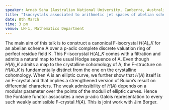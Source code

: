 ```yaml
---
speaker: Arnab Saha (Australian National University, Canberra, Australia) 
title: "Isocrystals associated to arithmetic jet spaces of abelian schemes"
date: 8th March
time: 3 pm
venue: LH-1, Mathematics Department
---
```


The main aim of this talk is to construct a canonical F-isocrystal $H(A)\_K$ for an abelian scheme A over a p-adic complete discrete valuation ring of perfect residue field K. This F-isocrystal $H(A)\_K$ comes with a filtration and admits a natural map to the usual Hodge sequence of A. Even though $H(A)\_K$ admits a map to the crystalline cohomology of A, the F-structure on $H(A)\_K$ is fundamentally distinct from the one on the crystalline cohomology. When A is an elliptic curve, we further show that $H(A)$ itself is an F-crystal and that implies a strengthened version of Buium’s result on differential characters. The weak admissibility of $H(A)$ depends on a modular parameter over the points of the moduli of elliptic curves. Hence the Fontaine functor associates a new p-adic Galois representation to every such weakly admissible F-crystal $H(A)$. This is joint work with Jim Borger.
